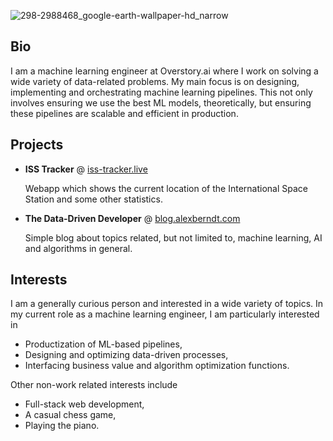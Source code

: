 ![298-2988468_google-earth-wallpaper-hd_narrow](https://user-images.githubusercontent.com/16143344/141005757-d0f962f8-086c-4ba1-a209-21e3e5d77745.jpg)

## Bio

I am a machine learning engineer at Overstory.ai where I work on solving a wide variety of data-related problems. My main focus is on designing, implementing and orchestrating machine learning pipelines. This not only involves ensuring we use the best ML models, theoretically, but ensuring these pipelines are scalable and efficient in production.

## Projects

- **ISS Tracker** @ [iss-tracker.live](https://iss-tracker.live)

    Webapp which shows the current location of the International Space Station and some other statistics.

- **The Data-Driven Developer** @ [blog.alexberndt.com](https://blog.alexberndt.com)

    Simple blog about topics related, but not limited to, machine learning, AI and algorithms in general.

## Interests

I am a generally curious person and interested in a wide variety of topics. In my current role as a machine learning engineer, I am particularly interested in

- Productization of ML-based pipelines,
- Designing and optimizing data-driven processes,
- Interfacing business value and algorithm optimization functions.

Other non-work related interests include

- Full-stack web development,
- A casual chess game,
- Playing the piano.
